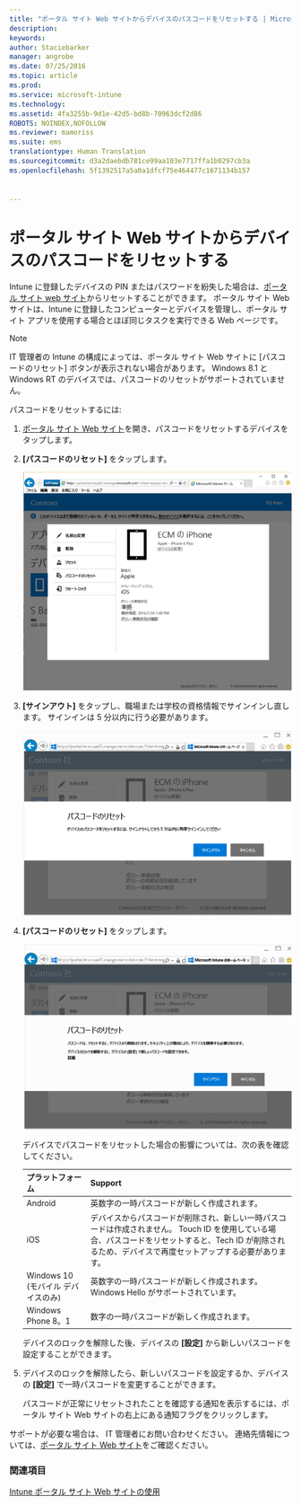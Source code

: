 ```yaml
---
title: "ポータル サイト Web サイトからデバイスのパスコードをリセットする | Microsoft Intune"
description: 
keywords: 
author: Staciebarker
manager: angrobe
ms.date: 07/25/2016
ms.topic: article
ms.prod: 
ms.service: microsoft-intune
ms.technology: 
ms.assetid: 4fa3255b-9d1e-42d5-bd8b-70963dcf2d86
ROBOTS: NOINDEX,NOFOLLOW
ms.reviewer: mamoriss
ms.suite: ems
translationtype: Human Translation
ms.sourcegitcommit: d3a2daebdb781ce99aa103e7717ffa1b0297cb3a
ms.openlocfilehash: 5f1392517a5a0a1dfcf75e464477c1671134b157


---
```



# ポータル サイト Web サイトからデバイスのパスコードをリセットする

Intune に登録したデバイスの PIN またはパスワードを紛失した場合は、[ポータル サイト web サイト](http://portal.manage.microsoft.com)からリセットすることができます。 ポータル サイト Web サイトは、Intune に登録したコンピューターとデバイスを管理し、ポータル サイト アプリを使用する場合とほぼ同じタスクを実行できる Web ページです。

> [!NOTE]
> IT 管理者の Intune の構成によっては、ポータル サイト Web サイトに [パスコードのリセット] ボタンが表示されない場合があります。 Windows 8.1 と Windows RT のデバイスでは、パスコードのリセットがサポートされていません。

パスコードをリセットするには:

1.  [ポータル サイト Web サイト](http://portal.manage.microsoft.com)を開き、パスコードをリセットするデバイスをタップします。

2.  **[パスコードのリセット]** をタップします。

    ![resetp-passcode-option-on-company-portal-website](./media/iwp-screen-with-all-options.png)

3.  **[サインアウト]** をタップし、職場または学校の資格情報でサインインし直します。 サインインは 5 分以内に行う必要があります。

    ![sign-out-sign-back-in](./media/iwp-2-sign-out.png)

4.  **[パスコードのリセット]** をタップします。

    ![tap-reset-passcode](./media/iwp-3-tap-reset-passcode-after-signin.png)

    デバイスでパスコードをリセットした場合の影響については、次の表を確認してください。

    |プラットフォーム|Support|
    |------------|-----------|
    |Android|英数字の一時パスコードが新しく作成されます。|
    |iOS|デバイスからパスコードが削除され、新しい一時パスコードは作成されません。 Touch ID を使用している場合、パスコードをリセットすると、Tech ID が削除されるため、デバイスで再度セットアップする必要があります。|
    |Windows 10 (モバイル デバイスのみ)|英数字の一時パスコードが新しく作成されます。 Windows Hello がサポートされています。|
    |Windows Phone 8。1|数字の一時パスコードが新しく作成されます。|
    デバイスのロックを解除した後、デバイスの **[設定]** から新しいパスコードを設定することができます。

5.  デバイスのロックを解除したら、新しいパスコードを設定するか、デバイスの **[設定]** で一時パスコードを変更することができます。

    パスコードが正常にリセットされたことを確認する通知を表示するには、ポータル サイト Web サイトの右上にある通知フラグをクリックします。

サポートが必要な場合は、 IT 管理者にお問い合わせください。 連絡先情報については、[ポータル サイト Web サイト](http://portal.manage.microsoft.com)をご確認ください。

### 関連項目
[Intune ポータル サイト Web サイトの使用](using-the-intune-company-portal-website.md)



<!--HONumber=Aug16_HO4-->


